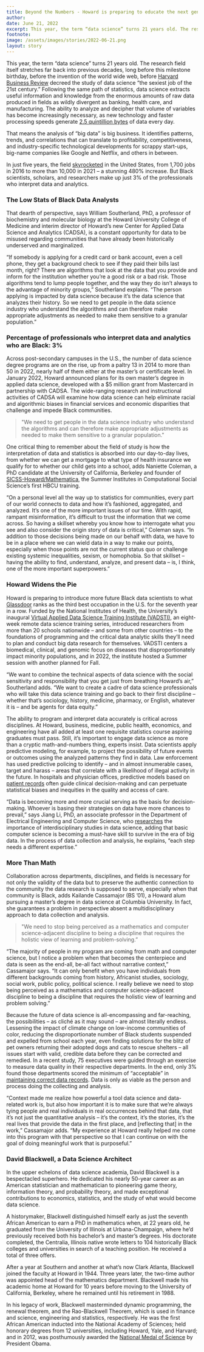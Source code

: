 ```yaml
---
title: Beyond the Numbers - Howard is preparing to educate the next generation of Black data scientists
author:
date: June 21, 2022
excerpt: This year, the term “data science” turns 21 years old. The research field itself stretches far back into previous decades, long before this milestone birthday, before the invention of the world wide web, before Harvard Business Review decreed the study of data science “the sexiest job of the 21st century.” Following the same path of statistics, data science extracts useful information and knowledge from the enormous amounts of raw data produced in fields as wildly divergent as banking, health care, and manufacturing. The ability to analyze and decipher that volume of variables has become increasingly necessary, as new technology and faster processing speeds generate 2.5 quintillion bytes of data every day.
footnote:
image: /assets/images/stories/2022-06-21.png
layout: story
---
```


This year, the term “data science” turns 21 years old. The research field itself stretches far back into previous decades, long before this milestone birthday, before the invention of the world wide web, before [Harvard Business Review](https://hbr.org/2012/10/data-scientist-the-sexiest-job-of-the-21st-century) decreed the study of data science “the sexiest job of the 21st century.” Following the same path of statistics, data science extracts useful information and knowledge from the enormous amounts of raw data produced in fields as wildly divergent as banking, health care, and manufacturing. The ability to analyze and decipher that volume of variables has become increasingly necessary, as new technology and faster processing speeds generate [2.5 quintillion bytes](https://economictimes.indiatimes.com/nri/work/want-to-be-a-data-scientist-in-the-us-heres-what-you-need-to-know/articleshow/89017272.cms?from=mdr) of data every day.

That means the analysis of “big data” is big business. It identifies patterns, trends, and correlations that can translate to profitability, competitiveness, and industry-specific technological developments for scrappy start-ups, big-name companies like Google and Netflix, and others in between.

In just five years, the field [skyrocketed](https://fortune.com/education/business/articles/2022/03/08/glassdoors-no-3-best-job-in-the-u-s-has-seen-job-growth-surge-480/) in the United States, from 1,700 jobs in 2016 to more than 10,000 in 2021 – a stunning 480% increase. But Black scientists, scholars, and researchers make up just 3% of the professionals who interpret data and analytics.

### The Low Stats of Black Data Analysts

That dearth of perspective, says William Southerland, PhD, a professor of biochemistry and molecular biology at the Howard University College of Medicine and interim director of Howard’s new Center for Applied Data Science and Analytics (CADSA), is a constant opportunity for data to be misused regarding communities that have already been historically underserved and marginalized.

“If somebody is applying for a credit card or bank account, even a cell phone, they get a background check to see if they paid their bills last month, right? There are algorithms that look at the data that you provide and inform for the institution whether you’re a good risk or a bad risk. Those algorithms tend to lump people together, and the way they do isn’t always to the advantage of minority groups,” Southerland explains. “The person applying is impacted by data science because it’s the data science that analyzes their history. So we need to get people in the data science industry who understand the algorithms and can therefore make appropriate adjustments as needed to make them sensitive to a granular population.”

### Percentage of professionals who interpret data and analytics who are Black: 3%

Across post-secondary campuses in the U.S., the number of data science degree programs are on the rise, up from a paltry 13 in 2014 to more than 50 in 2022, nearly half of them either at the master’s or certificate level. In January 2022, Howard announced plans for its own master’s degree in applied data science, developed with a $5 million grant from Mastercard in partnership with CADSA. The wide-ranging research and instructional activities of CADSA will examine how data science can help eliminate racial and algorithmic biases in financial services and economic disparities that challenge and impede Black communities.

> "We need to get people in the data science industry who understand the algorithms and can therefore make appropriate adjustments as needed to make them sensitive to a granular population."

One critical thing to remember about the field of study is how the interpretation of data and statistics is absorbed into our day-to-day lives, from whether we can get a mortgage to what type of health insurance we qualify for to whether our child gets into a school, adds Naniette Coleman, a PhD candidate at the University of California, Berkeley and founder of [SICSS-Howard/Mathematica](https://sicss.io/2021/howard-mathematica/), the Summer Institutes in Computational Social Science’s first HBCU training.

“On a personal level all the way up to statistics for communities, every part of our world connects to data and how it’s fashioned, aggregated, and analyzed. It’s one of the more important issues of our time. With rapid, rampant misinformation, it’s difficult to trust the information that we come across. So having a skillset whereby you know how to interrogate what you see and also consider the origin story of data is critical,” Coleman says. “In addition to those decisions being made on our behalf with data, we have to be in a place where we can wield data in a way to make our points, especially when those points are not the current status quo or challenge existing systemic inequalities, sexism, or homophobia. So that skillset – having the ability to find, understand, analyze, and present data – is, I think, one of the more important superpowers.”

### Howard Widens the Pie

Howard is preparing to introduce more future Black data scientists to what [Glassdoor](https://www.glassdoor.com/List/Best-Jobs-in-America-LST_KQ0,20.htm) ranks as the third best occupation in the U.S. for the seventh year in a row. Funded by the National Institutes of Health, the University’s inaugural [Virtual Applied Data Science Training Institute (VADSTI)](https://the1joshuagroup.com/VADSTI/), an eight-week remote data science training series, introduced researchers from more than 20 schools nationwide – and some from other countries – to the foundations of programming and the critical data analytic skills they’ll need to plan and conduct big data research for themselves. VADSTI centers a biomedical, clinical, and genomic focus on diseases that disproportionately impact minority populations, and in 2022, the institute hosted a Summer session with another planned for Fall.

“We want to combine the technical aspects of data science with the social sensitivity and responsibility that you get just from breathing Howard’s air,” Southerland adds. “We want to create a cadre of data science professionals who will take this data science training and go back to their first discipline – whether that’s sociology, history, medicine, pharmacy, or English, whatever it is – and be agents for data equity.”

The ability to program and interpret data accurately is critical across disciplines. At Howard, business, medicine, public health, economics, and engineering have all added at least one requisite statistics course aspiring graduates must pass. Still, it’s important to engage data science as more than a cryptic math-and-numbers thing, experts insist. Data scientists apply predictive modeling, for example, to project the possibility of future events or outcomes using the analyzed patterns they find in data. Law enforcement has used predictive policing to identify – and in almost innumerable cases, target and harass – areas that correlate with a likelihood of illegal activity in the future. In hospitals and physician offices, predictive models based on [patient records](https://www.nature.com/articles/s41598-022-07167-7) often guide clinical decision-making and can perpetuate statistical biases and inequities in the quality and access of care.

“Data is becoming more and more crucial serving as the basis for decision-making. Whoever is basing their strategies on data have more chances to prevail,” says Jiang Li, PhD, an associate professor in the Department of Electrical Engineering and Computer Science, who [researches](https://www.nsf.gov/awardsearch/showAward?AWD_ID=1924092) the importance of interdisciplinary studies in data science, adding that basic computer science is becoming a must-have skill to survive in the era of big data. In the process of data collection and analysis, he explains, “each step needs a different expertise.”

### More Than Math

Collaboration across departments, disciplines, and fields is necessary for not only the validity of the data but to preserve the authentic connection to the community the data research is supposed to serve, especially when that community is Black, adds Kailande Cassamajor (BS ’01), a Howard alum pursuing a master’s degree in data science at Columbia University. In fact, she guarantees a problem in perspective absent a multidisciplinary approach to data collection and analysis.

> "We need to stop being perceived as a mathematics and computer science-adjacent discipline to being a discipline that requires the holistic view of learning and problem-solving.”

“The majority of people in my program are coming from math and computer science, but I notice a problem when that becomes the centerpiece and data is seen as the end-all, be-all fact without narrative context,” Cassamajor says. “It can only benefit when you have individuals from different backgrounds coming from history, Africanist studies, sociology, social work, public policy, political science. I really believe we need to stop being perceived as a mathematics and computer science-adjacent discipline to being a discipline that requires the holistic view of learning and problem solving.”

Because the future of data science is all-encompassing and far-reaching, the possibilities – as cliché as it may sound – are almost literally endless. Lessening the impact of climate change on low-income communities of color, reducing the disproportionate number of Black students suspended and expelled from school each year, even finding solutions for the blitz of pet owners returning their adopted dogs and cats to rescue shelters – all issues start with valid, credible data before they can be corrected and remedied. In a recent study, 75 executives were guided through an exercise to measure data quality in their respective departments. In the end, only 3% found those departments scored the minimum of “acceptable” in [maintaining correct data records](https://hbr.org/2017/09/only-3-of-companies-data-meets-basic-quality-standards). Data is only as viable as the person and process doing the collecting and analysis.

“Context made me realize how powerful a tool data science and data-related work is, but also how important it is to make sure that we’re always tying people and real individuals in real occurrences behind that data, that it’s not just the quantitative analysis – it’s the context, it’s the stories, it’s the real lives that provide the data in the first place, and [reflecting that] in the work,” Cassamajor adds. “My experience at Howard really helped me come into this program with that perspective so that I can continue on with the goal of doing meaningful work that is purposeful.”

### David Blackwell, a Data Science Architect

In the upper echelons of data science academia, David Blackwell is a bespectacled superhero. He dedicated his nearly 50-year career as an American statistician and mathematician to pioneering game theory, information theory, and probability theory, and made exceptional contributions to economics, statistics, and the study of what would become data science.

A historymaker, Blackwell distinguished himself early as just the seventh African American to earn a PhD in mathematics when, at 22 years old, he graduated from the University of Illinois at Urbana-Champaign, where he’d previously received both his bachelor’s and master’s degrees. His doctorate completed, the Centralia, Illinois native wrote letters to 104 historically Black colleges and universities in search of a teaching position. He received a total of three offers.

After a year at Southern and another at what’s now Clark Atlanta, Blackwell joined the faculty at Howard in 1944. Three years later, the two-time author was appointed head of the mathematics department. Blackwell made his academic home at Howard for 10 years before moving to the University of California, Berkeley, where he remained until his retirement in 1988.

In his legacy of work, Blackwell masterminded dynamic programming, the renewal theorem, and the Rao-Blackwell Theorem, which is used in finance and science, engineering and statistics, respectively. He was the first African American inducted into the National Academy of Sciences; held honorary degrees from 12 universities, including Howard, Yale, and Harvard; and in 2012, was posthumously awarded the [National Medal of Science](https://nationalmedals.org/laureate/david-blackwell/) by President Obama.
